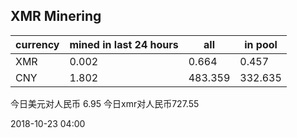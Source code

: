 ## XMR Minering

|currency|mined in last 24 hours|all|in pool|
|---|---|---|---|
|XMR|0.002|0.664|0.457|
|CNY|1.802|483.359|332.635|

今日美元对人民币 6.95	今日xmr对人民币727.55


2018-10-23 04:00